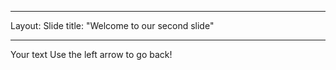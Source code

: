 -- --
Layout: Slide
title: "Welcome to our second slide"

-- --
Your text
Use the left arrow to go back!
